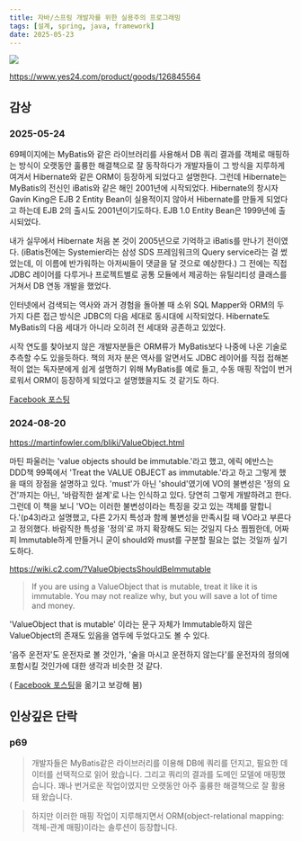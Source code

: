 ```yaml
---
title: 자바/스프링 개발자를 위한 실용주의 프로그래밍
tags: [설계, spring, java, framework]
date: 2025-05-23
---
```


![](https://image.yes24.com/goods/126845564/XL)

https://www.yes24.com/product/goods/126845564


## 감상

### 2025-05-24

69페이지에는 MyBatis와 같은 라이브러리를 사용해서 DB 쿼리 결과를 객체로 매핑하는 방식이 오랫동안 훌륭한 해결책으로 잘 동작하다가 개발자들이 그 방식을 지루하게 여겨서 Hibernate와 같은 ORM이 등장하게 되었다고 설명한다.
그런데 Hibernate는 MyBatis의 전신인 iBatis와 같은 해인 2001년에 시작되었다.
Hibernate의 창시자 Gavin King은 EJB 2 Entity Bean이 실용적이지 않아서 Hibernate를 만들게 되었다고 하는데 EJB 2의 출시도 2001년이기도하다. EJB 1.0 Entity Bean은 1999년에 출시되었다.

내가 실무에서 Hibernate 처음 본 것이 2005년으로 기억하고 iBatis를 만나기 전이였다. (iBatis전에는 Systemier라는 삼성 SDS 프레임워크의 Query service라는 걸 썼었는데, 이 이름에 반가워하는 아저씨들이 댓글을 달 것으로 예상한다.)
그 전에는 직접 JDBC 레이어를 다루거나 프로젝트별로 공통 모듈에서 제공하는 유틸리티성 클래스를 거쳐서 DB 연동 개발을 했었다.

인터넷에서 검색되는 역사와 과거 경험을 돌아볼 때 소위 SQL Mapper와 ORM의 두 가지 다른 접근 방식은 JDBC의 다음 세대로 동시대에 시작되었다. Hibernate도 MyBatis의 다음 세대가 아니라 오히려 전 세대와 공존하고 있었다.

시작 연도를 찾아보지 않은 개발자분들은 ORM류가 MyBatis보다 나중에 나온 기술로 추측할 수도 있을듯하다. 책의 저자 분은 역사를 알면서도 JDBC 레이어를 직접 접해본 적이 없는 독자분에게 쉽게 설명하기 위해  MyBatis를 예로 들고, 수동 매핑 작업이 번거로워서 ORM이 등장하게 되었다고 설명했을지도 것 같기도 하다.

[Facebook 포스팅](https://www.facebook.com/benelog/posts/pfbid02kVEAsViEarNQHCMxMFYKeQEufAe5sRb2nHEWs4TjCAGfoEvXByhkSFo3ZCjwKEKNl)

### 2024-08-20
https://martinfowler.com/bliki/ValueObject.html

마틴 파울러는 'value objects should be immutable.'라고 했고, 에릭 에반스는 DDD책 99쪽에서 'Treat the VALUE OBJECT as immutable.'라고 하고 그렇게 했을 때의 장점을 설명하고 있다.
'must'가 아닌 'should'였기에 VO의 불변성은 '정의 요건'까지는 아닌,  '바람직한 설계'로 나는 인식하고 있다. 당연히 그렇게 개발하려고 한다.
그런데 이 책을 보니 'VO는 이러한 불변성이라는 특징을 갖고 있는 객체를 말합니다.'(p43)라고 설명했고, 다른 2가지 특성과 함께 불변성을 만족시킬 때 VO라고 부른다고 정의했다.
바람직한 특성을 '정의'로 까지 확장해도 되는 것일지 다소 찜찜한데, 어짜피 Immutable하게 만들거니 굳이 should와 must를 구분할 필요는 없는 것일까 싶기도하다.

https://wiki.c2.com/?ValueObjectsShouldBeImmutable

> If you are using a ValueObject that is mutable, treat it like it is immutable. You may not realize why, but you will save a lot of time and money.

'ValueObject that is mutable' 이라는 문구 자체가 Immutable하지 않은 ValueObject의 존재도 있음을 염두에 두었다고도 볼 수 있다.

'음주 운전자'도 운전자로 볼 것인가, '술을 마시고 운전하지 않는다'를 운전자의 정의에 포함시킬 것인가에 대한 생각과 비슷한 것 같다.

( [Facebook 포스팅](https://www.facebook.com/benelog/posts/pfbid026yS9pWVEqQhTG3N4myYHAZaQc6k27QAWyNzmAoYkZDRkWNLhUAYkyKcoz9kdSdB8l)을 옮기고 보강해 봄)

## 인상깊은 단락

### p69
> 개발자들은 MyBatis같은 라이브러리를 이용해 DB에 쿼리를 던지고, 필요한 데이터를 선택적으로 읽어 왔습니다. 그리고 쿼리의 결과를 도메인 모델에 매핑했습니다. 꽤나 번거로운 작업이였지만 오랫동안 아주 훌륭한 해결책으로 잘 활용돼 왔습니다.

> 하지만 이러한 매핑 작업이 지루해지면서 ORM(object-relational mapping: 객체-관계 매핑)이라는 솔루션이 등장합니다.

